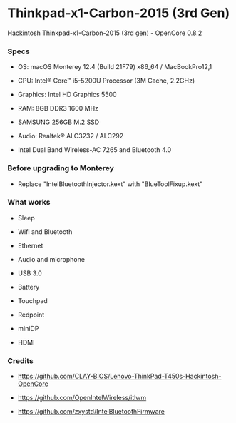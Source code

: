 # Thinkpad-x1-Carbon-2015 (3rd Gen)
Hackintosh Thinkpad-x1-Carbon-2015 (3rd gen) - OpenCore 0.8.2

### Specs
+ OS: macOS Monterey 12.4 (Build 21F79) x86_64 / MacBookPro12,1

+ CPU: Intel® Core™ i5-5200U Processor (3M Cache, 2.2GHz)

+ Graphics: Intel HD Graphics 5500

+ RAM: 8GB DDR3 1600 MHz

+ SAMSUNG 256GB M.2 SSD

+ Audio: Realtek® ALC3232 / ALC292

+ Intel Dual Band Wireless-AC 7265 and Bluetooth 4.0

### Before upgrading to Monterey

+ Replace "IntelBluetoothInjector.kext" with "BlueToolFixup.kext"

### What works

+ Sleep

+ Wifi and Bluetooth

+ Ethernet

+ Audio and microphone

+ USB 3.0

+ Battery

+ Touchpad

+ Redpoint

+ miniDP

+ HDMI

### Credits

+ https://github.com/CLAY-BIOS/Lenovo-ThinkPad-T450s-Hackintosh-OpenCore

+ https://github.com/OpenIntelWireless/itlwm

+ https://github.com/zxystd/IntelBluetoothFirmware
